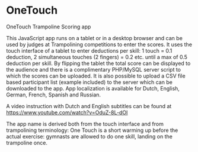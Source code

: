 # OneTouch
OneTouch Trampoline Scoring app

This JavaScript app runs on a tablet or in a desktop browser and can be used by judges at Trampolining competitions to enter the scores. It uses the touch interface of a tablet to enter deductions per skill: 1 touch = 0.1 deduction, 2 simultaneous touches (2 fingers) = 0.2 etc. until a max of 0.5 deduction per skill.
By flipping the tablet the total score can be displayed to the audience and there is a complimentary PHP/MySQL server script to which the scores can be uploaded. It is also possible to upload a CSV file based participant list (example included) to the server which can be downloaded to the app.
App localization is available for Dutch, English, German, French, Spanish and Russian.

A video instruction with Dutch and English subtitles can be found at https://www.youtube.com/watch?v=OduZ-8L-dOI

The app name is derived both from the touch interface and from trampolining terminology: One Touch is a short warming up before the actual exercise: gymnasts are allowed to do one skill, landing on the trampoline once.  
